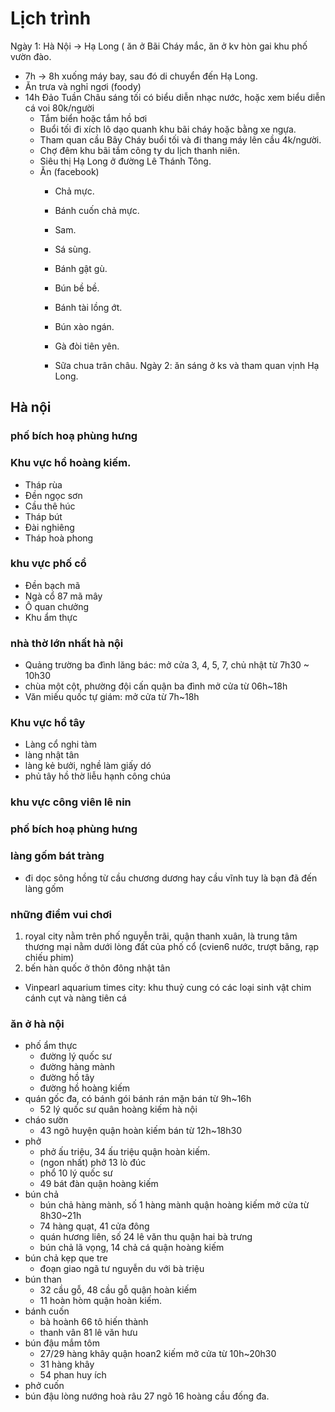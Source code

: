 # Lịch trình

Ngày 1: Hà Nội -> Hạ Long ( ăn ở Bãi Cháy mắc, ăn ở kv hòn gai khu phố vườn đào.

- 7h -> 8h xuống máy bay, sau đó di chuyển đến Hạ Long.
- Ăn trưa và nghỉ ngơi (foody)
- 14h Đảo Tuần Châu sáng tối có biểu diễn nhạc nước, hoặc xem biểu diễn cá voi 80k/người
  - Tắm biển hoặc tắm hồ bơi
  - Buổi tối đi xích lô dạo quanh khu bãi cháy hoặc bằng xe ngựa.
  - Tham quan cầu Bãy Cháy buổi tối và đi thang máy lên cầu 4k/người.
  - Chợ đêm khu bãi tắm công ty du lịch thanh niên.
  - Siêu thị Hạ Long ở đường Lê Thánh Tông.
  - Ăn (facebook)
    - Chả mực.
    - Bánh cuốn chả mực.
    - Sam.
    - Sá sùng.
    - Bánh gật gù.
    - Bún bề bề.
    
    - Bánh tài lồng ớt.
    - Bún xào ngán.
    - Gà đòi tiên yên.
    - Sữa chua trân châu.
Ngày 2: ăn sáng ở ks và tham quan vịnh Hạ Long.

## Hà nội

### phố bích hoạ phùng hưng

### Khu vực hồ hoàng kiếm.

- Tháp rùa
- Đền ngọc sơn
- Cầu thê húc
- Tháp bút
- Đài nghiêng
- Tháp hoà phong

### khu vực phố cổ

- Đền bạch mã
- Ngà cổ 87 mã mây
- Ô quan chưởng
- Khu ẩm thực

### nhà thờ lớn nhất hà nội

- Quảng trường ba đình lăng bác: mở cửa 3, 4, 5, 7, chủ nhật từ 7h30 ~ 10h30
- chùa một cột, phường đội cấn quận ba đình mở cửa từ 06h~18h
- Văn miếu quốc tự giám: mở cửa từ 7h~18h

### Khu vực hồ tây

- Làng cổ nghi tàm
- làng nhật tân
- làng kẻ bưởi, nghề làm giấy dó
- phủ tây hồ thờ liễu hạnh công chúa

### khu vực công viên lê nin

### phố bích hoạ phùng hưng

### làng gốm bát tràng

- đi dọc sông hồng từ cầu chương dương hay cầu vĩnh tuy là bạn đã đến làng gốm

 ### những điểm vui chơi
 
 1. royal city nằm trên phố nguyễn trãi, quận thanh xuân, là trung tâm thương mại nằm dưới lòng đất của phố cổ (cvien6 nước, trượt băng, rạp chiếu phim)
 1. bến hàn quốc ở thôn đông nhật tân
 - Vinpearl aquarium times city: khu thuỷ cung có các loại sinh vật chim cánh cụt và nàng tiên cá
 
 ### ăn ở hà nội

- phố ẩm thực
  - đường lý quốc sư
  - đường hàng mành
  - đường hồ tây
  - đường hồ hoàng kiếm
- quán gốc đa, có bánh gói bánh rán mặn bán từ 9h~16h
  - 52 lý quốc sư quân hoàng kiếm hà nội
- cháo sườn
  - 43 ngõ huyện quận hoàn kiếm bán từ 12h~18h30
- phở
  - phở ấu triệu, 34 ấu triệu quận hoàn kiếm.
  - (ngon nhất) phở 13 lò đúc
  - phổ 10 lý quốc sư
  - 49 bát đàn quận hoàng kiếm
- bún chả
  - bún chả hàng mành, số 1 hàng mành quận hoàng kiếm mở cửa từ 8h30~21h
  - 74 hàng quạt, 41 cửa đông
  - quán hương liên, số 24 lê văn thu quận hai bà trưng
  - bún chả lã vọng, 14 chả cá quận hoàng kiếm
- bún chả kẹp que tre
  - đoạn giao ngã tư nguyễn du với bà triệu
- bún than
  - 32 cầu gỗ, 48 cầu gỗ quận hoàn kiếm
  - 11 hoàn hòm quận hoàn kiếm.
- bánh cuốn
  - bà hoành 66 tô hiến thành
  - thanh vân 81 lê văn hưu
- bún đậu mắm tôm
  - 27/29 hàng khây quận hoan2 kiếm mở cửa từ 10h~20h30
  - 31 hàng khây 
  - 54 phan huy ích
- phở cuốn
- bún đậu lòng nướng hoà râu 27 ngõ 16 hoàng cầu đống đa.
